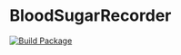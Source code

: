 # BloodSugarRecorder

[![Build Package](https://github.com/wshon/BloodSugarRecorder/actions/workflows/build.yml/badge.svg)](https://github.com/wshon/BloodSugarRecorder/actions/workflows/build.yml)
